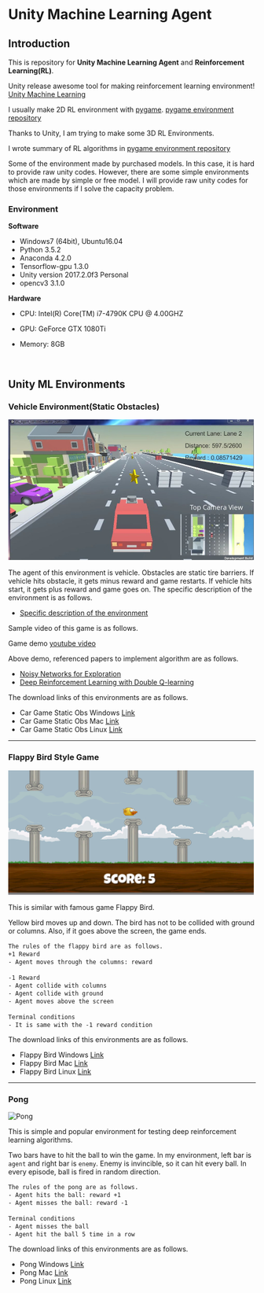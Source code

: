 # Unity Machine Learning Agent

## Introduction

This is repository for **Unity Machine Learning Agent** and **Reinforcement Learning(RL)**.

Unity release awesome tool for making reinforcement learning environment! [Unity Machine Learning](https://unity3d.com/machine-learning)

I usually make 2D RL environment with [pygame](http://www.pygame.org/news). [pygame environment repository](https://github.com/Kyushik/DRL)

Thanks to Unity, I am trying to make some 3D RL Environments.

I wrote summary of RL algorithms in [pygame environment repository](https://github.com/Kyushik/DRL)



Some of the environment made by purchased models. In this case, it is hard to provide raw unity codes. However, there are some simple environments which are made by simple or free model. I will provide raw unity codes for those environments if I solve the capacity problem.



### Environment

**Software**
* Windows7 (64bit), Ubuntu16.04
* Python 3.5.2
* Anaconda 4.2.0
* Tensorflow-gpu 1.3.0
* Unity version 2017.2.0f3 Personal
* opencv3 3.1.0

**Hardware**
* CPU: Intel(R) Core(TM) i7-4790K CPU @ 4.00GHZ
* GPU: GeForce GTX 1080Ti
* Memory: 8GB

  ​



## Unity ML Environments

### Vehicle Environment(Static Obstacles)

<img src="./Images/Vehicle_Simulator_static_sample_img.jpg" width="500" alt="Vehicle_Simulator_StaticObs" />

 

 The agent of this environment is vehicle. Obstacles are static tire barriers. If vehicle hits obstacle, it gets minus reward and game restarts. If vehicle hits start, it gets plus reward and game goes on.  The specific description of the environment is as follows.

- [Specific description of the environment](https://github.com/Kyushik/Unity_ML_Agent/blob/master/VehicleEnv_static.md)




Sample video of this game is as follows.

Game demo [youtube video](https://youtu.be/-LbuCPwiSVY) 

Above demo, referenced papers to implement algorithm are as follows.

- [Noisy Networks for Exploration](https://arxiv.org/abs/1706.10295)
- [Deep Reinforcement Learning with Double Q-learning](https://arxiv.org/abs/1509.06461)





The download links of this environments are as follows.

- Car Game Static Obs Windows [Link](https://www.dropbox.com/s/eaxq55kjm80nnsp/ML_Agent_VehicleEnvironment_static_windows.zip?dl=0)
- Car Game Static Obs Mac [Link](https://www.dropbox.com/s/8gl0fa11rbwvqaz/ML_Agent_VehicleEnvironment_static_mac.zip?dl=0)
- Car Game Static Obs Linux [Link](https://www.dropbox.com/s/1ubddebgl11ggft/ML_Agent_VehicleEnvironment_static_linux.zip?dl=0)

---

### Flappy Bird Style Game

<img src="./Images/FlappyBird.png" width="500" alt="FlappyBird" />



This is similar with famous game Flappy Bird.

Yellow bird moves up and down. The bird has not to be collided with ground or columns. Also, if it goes above the screen, the game ends. 

```
The rules of the flappy bird are as follows.
+1 Reward
- Agent moves through the columns: reward

-1 Reward
- Agent collide with columns
- Agent collide with ground
- Agent moves above the screen

Terminal conditions
- It is same with the -1 reward condition
```

The download links of this environments are as follows.

- Flappy Bird Windows [Link](https://www.dropbox.com/s/724kc0i6ck1tpj6/ML_Agent_FlappyBird_Windows.zip?dl=0)
- Flappy Bird Mac [Link](https://www.dropbox.com/s/eajorh7d4sxix6q/ML_Agent_FlappyBird_MAC.zip?dl=0)
- Flappy Bird Linux [Link](https://www.dropbox.com/s/qiw8b6ts8vd6g1u/ML_Agent_FlappyBird_Linux.zip?dl=0)

---

### Pong

<img src="D:\Unity_ML_Agents\Images\Pong_sample_img.PNG" width="500" alt="Pong" />



This is simple and popular environment for testing deep reinforcement learning algorithms.

Two bars have to hit the ball to win the game.  In my environment, left bar is `agent` and right bar is `enemy`. Enemy is invincible, so it can hit every ball.  In every episode, ball is fired in random direction.

```
The rules of the pong are as follows.
- Agent hits the ball: reward +1
- Agent misses the ball: reward -1

Terminal conditions
- Agent misses the ball
- Agent hit the ball 5 time in a row
```

The download links of this environments are as follows.

- Pong Windows [Link](https://www.dropbox.com/s/j7ib4k6f64gw1ft/ML_Agent_Pong_Windows.zip?dl=0)
- Pong Mac [Link](https://www.dropbox.com/s/8dci73a65wa8kuu/ML_Agent_Pong_Mac.zip?dl=0)
- Pong Linux [Link](https://www.dropbox.com/s/ren5lob8877iuby/ML_Agent_Pong_Linux.zip?dl=0)

